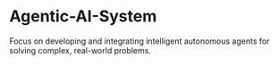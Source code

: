 # Agentic-AI-System
Focus on developing and integrating intelligent autonomous agents for solving complex, real-world problems.
